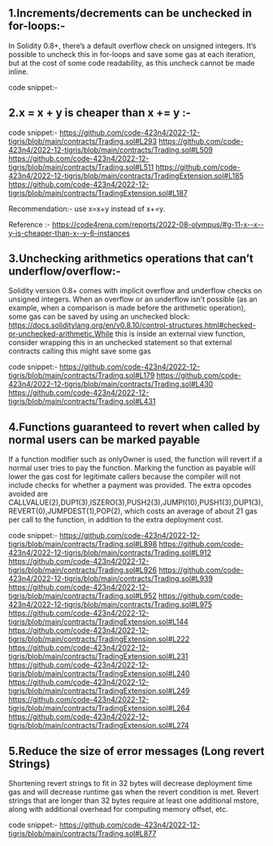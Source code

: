 ## 1.Increments/decrements can be unchecked in for-loops:-
In Solidity 0.8+, there’s a default overflow check on unsigned integers. It’s possible to uncheck this in for-loops and save some gas at each iteration, but at the cost of some code readability, as this uncheck cannot be made inline.

code snippet:-


## 2.x = x + y is cheaper than x += y :-

code snippet:-
https://github.com/code-423n4/2022-12-tigris/blob/main/contracts/Trading.sol#L293
https://github.com/code-423n4/2022-12-tigris/blob/main/contracts/Trading.sol#L509
https://github.com/code-423n4/2022-12-tigris/blob/main/contracts/Trading.sol#L511
https://github.com/code-423n4/2022-12-tigris/blob/main/contracts/TradingExtension.sol#L185
https://github.com/code-423n4/2022-12-tigris/blob/main/contracts/TradingExtension.sol#L187

Recommendation:-
use x=x+y instead of x+=y.

Reference :-
https://code4rena.com/reports/2022-08-olympus/#g-11-x--x--y-is-cheaper-than-x--y-6-instances

## 3.Unchecking arithmetics operations that can’t underflow/overflow:-
Solidity version 0.8+ comes with implicit overflow and underflow checks on unsigned integers. When an overflow or an underflow isn’t possible (as an example, when a comparison is made before the arithmetic operation), some gas can be saved by using an unchecked block: https://docs.soliditylang.org/en/v0.8.10/control-structures.html#checked-or-unchecked-arithmetic.While this is inside an external view function, consider wrapping this in an unchecked statement so that external contracts calling this might save some gas

code snippet:-
https://github.com/code-423n4/2022-12-tigris/blob/main/contracts/Trading.sol#L179
https://github.com/code-423n4/2022-12-tigris/blob/main/contracts/Trading.sol#L430
https://github.com/code-423n4/2022-12-tigris/blob/main/contracts/Trading.sol#L431

## 4.Functions guaranteed to revert when called by normal users can be marked payable
If a function modifier such as onlyOwner is used, the function will revert if a normal user tries to pay the function. Marking the function as payable will lower the gas cost for legitimate callers because the compiler will not include checks for whether a payment was provided. The extra opcodes avoided are CALLVALUE(2),DUP1(3),ISZERO(3),PUSH2(3),JUMPI(10),PUSH1(3),DUP1(3),REVERT(0),JUMPDEST(1),POP(2), which costs an average of about 21 gas per call to the function, in addition to the extra deployment cost.

code snippet:-
https://github.com/code-423n4/2022-12-tigris/blob/main/contracts/Trading.sol#L898
https://github.com/code-423n4/2022-12-tigris/blob/main/contracts/Trading.sol#L912
https://github.com/code-423n4/2022-12-tigris/blob/main/contracts/Trading.sol#L926
https://github.com/code-423n4/2022-12-tigris/blob/main/contracts/Trading.sol#L939
https://github.com/code-423n4/2022-12-tigris/blob/main/contracts/Trading.sol#L952
https://github.com/code-423n4/2022-12-tigris/blob/main/contracts/Trading.sol#L975
https://github.com/code-423n4/2022-12-tigris/blob/main/contracts/TradingExtension.sol#L144
https://github.com/code-423n4/2022-12-tigris/blob/main/contracts/TradingExtension.sol#L222
https://github.com/code-423n4/2022-12-tigris/blob/main/contracts/TradingExtension.sol#L231
https://github.com/code-423n4/2022-12-tigris/blob/main/contracts/TradingExtension.sol#L240
https://github.com/code-423n4/2022-12-tigris/blob/main/contracts/TradingExtension.sol#L249
https://github.com/code-423n4/2022-12-tigris/blob/main/contracts/TradingExtension.sol#L264
https://github.com/code-423n4/2022-12-tigris/blob/main/contracts/TradingExtension.sol#L274

## 5.Reduce the size of error messages (Long revert Strings)

Shortening revert strings to fit in 32 bytes will decrease deployment time gas and will decrease runtime gas when the revert condition is met.
Revert strings that are longer than 32 bytes require at least one additional mstore, along with additional overhead for computing memory offset, etc.

code snippet:-
https://github.com/code-423n4/2022-12-tigris/blob/main/contracts/Trading.sol#L877

